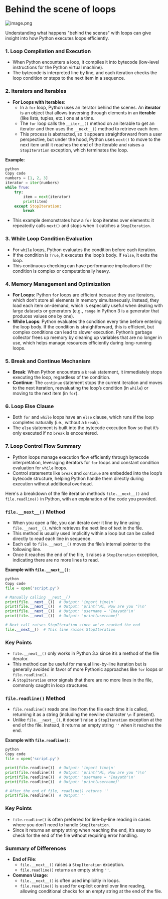 # Behind the scene of loops

![image.png](https://prod-files-secure.s3.us-west-2.amazonaws.com/c34906e2-0380-4bd7-89ca-b71442654dab/e747a1e0-0ebf-4870-9a3a-8b7530de0b30/image.png)

Understanding what happens "behind the scenes" with loops can give insight into how Python executes loops efficiently.

### 1. **Loop Compilation and Execution**

- When Python encounters a loop, it compiles it into bytecode (low-level instructions for the Python virtual machine).
- The bytecode is interpreted line by line, and each iteration checks the loop condition or steps to the next item in a sequence.

### 2. **Iterators and Iterables**

- **For Loops with Iterables**:
    - In a `for` loop, Python uses an iterator behind the scenes. An **iterator** is an object that allows traversing through elements in an **iterable** (like lists, tuples, etc.) one at a time.
    - The `for` loop calls the `__iter__()` method on an iterable to get an iterator and then uses the `__next__()` method to retrieve each item.
    - This process is abstracted, so it appears straightforward from a user perspective, but under the hood, Python uses `next()` to move to the next item until it reaches the end of the iterable and raises a `StopIteration` exception, which terminates the loop.

**Example**:

```python
python
Copy code
numbers = [1, 2, 3]
iterator = iter(numbers)
while True:
    try:
        item = next(iterator)
        print(item)
    except StopIteration:
        break

```

- This example demonstrates how a `for` loop iterates over elements: it repeatedly calls `next()` and stops when it catches a `StopIteration`.

### 3. **While Loop Condition Evaluation**

- For `while` loops, Python evaluates the condition before each iteration.
- If the condition is `True`, it executes the loop’s body. If `False`, it exits the loop.
- This continuous checking can have performance implications if the condition is complex or computationally heavy.

### 4. **Memory Management and Optimization**

- **For Loops**: Python `for` loops are efficient because they use iterators, which don’t store all elements in memory simultaneously. Instead, they load each item on-demand, which is especially useful when dealing with large datasets or generators (e.g., `range` in Python 3 is a generator that produces values one by one).
- **While Loops**: Python evaluates the condition every time before entering the loop body. If the condition is straightforward, this is efficient, but complex conditions can lead to slower execution. Python’s garbage collector frees up memory by cleaning up variables that are no longer in use, which helps manage resources efficiently during long-running loops.

### 5. **Break and Continue Mechanism**

- **Break**: When Python encounters a `break` statement, it immediately stops executing the loop, regardless of the condition.
- **Continue**: The `continue` statement stops the current iteration and moves to the next iteration, reevaluating the loop’s condition (in `while`) or moving to the next item (in `for`).

### 6. **Loop Else Clause**

- Both `for` and `while` loops have an `else` clause, which runs if the loop completes naturally (i.e., without a `break`).
- The `else` statement is built into the bytecode execution flow so that it’s only executed if no `break` is encountered.

### 7. **Loop Control Flow Summary**

- Python loops manage execution flow efficiently through bytecode interpretation, leveraging iterators for `for` loops and constant condition evaluation for `while` loops.
- Control statements like `break` and `continue` are embedded into the loop’s bytecode structure, helping Python handle them directly during execution without additional overhead.

Here's a breakdown of the file iteration methods `file.__next__()` and `file.readline()` in Python, with an explanation of the code you provided.

### `file.__next__()` Method

- When you open a file, you can iterate over it line by line using `file.__next__()`, which retrieves the next line of text in the file.
- This method is usually used implicitly within a loop but can be called directly to read each line in sequence.
- Each call to `file.__next__()` moves the file’s internal pointer to the following line.
- Once it reaches the end of the file, it raises a `StopIteration` exception, indicating there are no more lines to read.

**Example with `file.__next__()`**:

```python
python
Copy code
file = open('script.py')

# Manually calling __next__()
print(file.__next__())  # Output: 'import time\n'
print(file.__next__())  # Output: 'print("Hi, How are you ")\n'
print(file.__next__())  # Output: 'username = "Inayath"\n'
print(file.__next__())  # Output: 'print(username)'

# Next call raises StopIteration since we've reached the end
file.__next__()  # This line raises StopIteration

```

### Key Points

- `file.__next__()` only works in Python 3.x since it’s a method of the file iterator.
- This method can be useful for manual line-by-line iteration but is generally avoided in favor of more Pythonic approaches like `for` loops or `file.readline()`.
- A `StopIteration` error signals that there are no more lines in the file, commonly caught in loop structures.

### `file.readline()` Method

- `file.readline()` reads one line from the file each time it is called, returning it as a string (including the newline character `\n` if present).
- Unlike `file.__next__()`, it doesn’t raise a `StopIteration` exception at the end of the file. Instead, it returns an empty string `''` when it reaches the end.

**Example with `file.readline()`**:

```python
python
Copy code
file = open('script.py')

print(file.readline())  # Output: 'import time\n'
print(file.readline())  # Output: 'print("Hi, How are you ")\n'
print(file.readline())  # Output: 'username = "Inayath"\n'
print(file.readline())  # Output: 'print(username)'

# After the end of file, readline() returns ''
print(file.readline())  # Output: ''

```

### Key Points

- `file.readline()` is often preferred for line-by-line reading in cases where you don’t need to handle `StopIteration`.
- Since it returns an empty string when reaching the end, it’s easy to check for the end of the file without requiring error handling.

### Summary of Differences

- **End of File**:
    - `file.__next__()` raises a `StopIteration` exception.
    - `file.readline()` returns an empty string `''`.
- **Common Usage**:
    - `file.__next__()` is often used implicitly in loops.
    - `file.readline()` is used for explicit control over line reading, allowing conditional checks for an empty string at the end of the file.